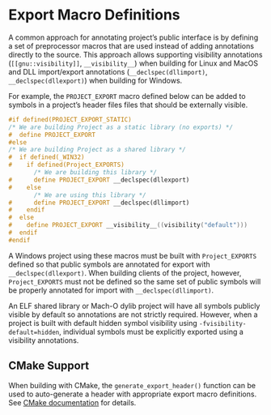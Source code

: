 # Export Macro Definitions

A common approach for annotating project’s public interface is by defining a
set of preprocessor macros that are used instead of adding annotations directly
to the source. This approach allows supporting visibility annotations
(`[[gnu::visibility]]`, `__visibility__`) when building for Linux and MacOS and
DLL import/export annotations (`__declspec(dllimport)`,
`__declspec(dllexport)`) when building for Windows.

For example, the `PROJECT_EXPORT` macro defined below can be added to symbols in a
project’s header files files that should be externally visible.

```cpp
#if defined(PROJECT_EXPORT_STATIC)
/* We are building Project as a static library (no exports) */
#  define PROJECT_EXPORT
#else
/* We are building Project as a shared library */
#  if defined(_WIN32)
#    if defined(Project_EXPORTS)
       /* We are building this library */
#      define PROJECT_EXPORT __declspec(dllexport)
#    else
       /* We are using this library */
#      define PROJECT_EXPORT __declspec(dllimport)
#    endif
#  else
#    define PROJECT_EXPORT __visibility__((visibility("default")))
#  endif
#endif
```

A Windows project using these macros must be built with `Project_EXPORTS`
defined so that public symbols are annotated for export with
`__declspec(dllexport)`. When building clients of the project, however,
`Project_EXPORTS` must not be defined so the same set of public symbols will be
properly annotated for import with `__declspec(dllimport)`.

An ELF shared library or Mach-O dylib project will have all symbols publicly
visible by default so annotations are not strictly required. However, when a
project is built with default hidden symbol visibility using
`-fvisibility-default=hidden`, individual symbols must be explicitly exported
using a visibility annotations.

## CMake Support
When building with CMake, the `generate_export_header()` function can be used
to auto-generate a header with appropriate export macro definitions. See [CMake
documentation](https://cmake.org/cmake/help/latest/module/GenerateExportHeader.html)
for details.
